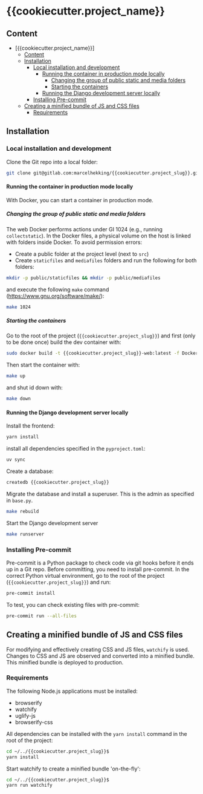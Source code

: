 # {{cookiecutter.project_name}}

## Content

- [{{cookiecutter.project_name}}]
  - [Content](#content)
  - [Installation](#installation)
    - [Local installation and development](#local-installation-and-development)
      - [Running the container in production mode locally](#running-the-container-in-production-mode-locally)
        - [Changing the group of public static and media folders](#changing-the-group-of-public-static-and-media-folders)
        - [Starting the containers](#starting-the-containers)
      - [Running the Django development server locally](#running-the-django-development-server-locally)
    - [Installing Pre-commit](#installing-pre-commit)
  - [Creating a minified bundle of JS and CSS files](#creating-a-minified-bundle-of-js-and-css-files)
    - [Requirements](#requirements)

## Installation

### Local installation and development

Clone the Git repo into a local folder:

```bash
git clone git@gitlab.com:marcelhekking/{{cookiecutter.project_slug}}.git
```

#### Running the container in production mode locally

With Docker, you can start a container in production mode.

##### Changing the group of public static and media folders

The web Docker performs actions under GI 1024 (e.g., running `collectstatic`). In the Docker files, a physical volume on the host is linked with folders inside Docker. To avoid permission errors:

- Create a public folder at the project level (next to `src`)
- Create `staticfiles` and `mediafiles` folders and run the following for both folders:

```bash
mkdir -p public/staticfiles && mkdir -p public/mediafiles
```

and execute the following `make` command (<https://www.gnu.org/software/make/>):

```bash
make 1024
```

##### Starting the containers

Go to the root of the project (`{{cookiecutter.project_slug}}`) and first (only to be done once) build the dev container with:

```bash
sudo docker build -t {{cookiecutter.project_slug}}-web:latest -f Dockerfile .
```

Then start the container with:

```bash
make up
```

and shut id down with:

```bash
make down
```

#### Running the Django development server locally

Install the frontend:

```bash
yarn install
```

install all dependencies specified in the `pyproject.toml`:

```bash
uv sync
```

Create a database:

```bash
createdb {{cookiecutter.project_slug}}
```

Migrate the database and install a superuser. This is the admin as specified in `base.py`.

```bash
make rebuild
```

Start the Django development server

```bash
make runserver
```

### Installing Pre-commit

Pre-commit is a Python package to check code via git hooks before it ends up in a Git repo. Before committing, you need to install pre-commit. In the correct Python virtual environment, go to the root of the project (`{{cookiecutter.project_slug}}`) and run:

```bash
pre-commit install
```

To test, you can check existing files with pre-commit:

```bash
pre-commit run --all-files
```

## Creating a minified bundle of JS and CSS files

For modifying and effectively creating CSS and JS files, `watchify` is used. Changes to CSS and JS are observed and converted into a minified bundle. This minified bundle is deployed to production.

### Requirements

The following Node.js applications must be installed:

- browserify
- watchify
- uglify-js
- browserify-css

All dependencies can be installed with the `yarn install` command in the root of the project:

```bash
cd ~/../{{cookiecutter.project_slug}}$
yarn install
```

Start watchify to create a minified bundle 'on-the-fly':

```bash
cd ~/../{{cookiecutter.project_slug}}$
yarn run watchify
```
